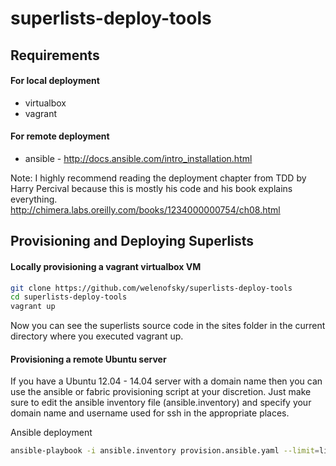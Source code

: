 superlists-deploy-tools
=========

Requirements
------------

#### For local deployment
* virtualbox
* vagrant

#### For remote deployment
* ansible - http://docs.ansible.com/intro_installation.html

Note: I highly recommend reading the deployment chapter from TDD by Harry Percival because this is mostly his code and his book explains everything.
http://chimera.labs.oreilly.com/books/1234000000754/ch08.html

Provisioning and Deploying Superlists
-------------------------------------

#### Locally provisioning a vagrant virtualbox VM

```sh
git clone https://github.com/welenofsky/superlists-deploy-tools
cd superlists-deploy-tools
vagrant up
```

Now you can see the superlists source code in the sites folder in the current directory where you executed vagrant up.

#### Provisioning a remote Ubuntu server

If you have a Ubuntu 12.04 - 14.04 server with a domain name then you can use the ansible or fabric provisioning script at your discretion. Just make sure to edit the ansible inventory file (ansible.inventory) and specify your domain name and username used for ssh in the appropriate places.

Ansible deployment
```sh
ansible-playbook -i ansible.inventory provision.ansible.yaml --limit=live
```
